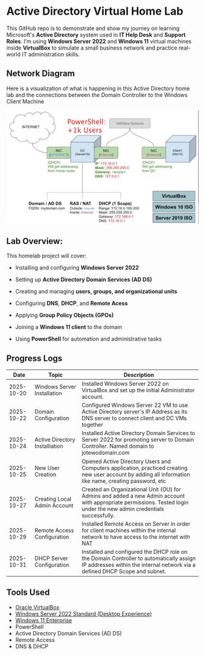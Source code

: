 # Active Directory Virtual Home Lab
This GitHub repo is to demonstrate and show my journey on learning Microsoft's **Active Directory** system used in **IT Help Desk** and **Support Roles**. I’m using **Windows Server 2022** and **Windows 11** virtual machines inside **VirtualBox** to simulate a small business network and practice real-world IT administration skills.


## Network Diagram

Here is a visualization of what is happening in this Active Directory home lab and the connections between the Domain Controller to the Windows Client Machine

![active-directory-diagram](active_directory_diagram.jpg)

## Lab Overview:

This homelab project will cover:
  - Installing and configuring **Windows Server 2022**
  - Setting up **Active Directory Domain Services (AD DS)**
  - Creating and managing **users, groups, and organizational units**

  - Configuring **DNS**, **DHCP**, and **Remote Acess**
  - Applying **Group Policy Objects (GPOs)**
  - Joining a **Windows 11 client** to the domain
  - Using **PowerShell** for automation and administrative tasks

## Progress Logs

| Date | Topic | Description |
|------|--------|-------------|
| 2025-10-20 | Windows Server Installation | Installed Windows Server 2022 on VirtualBox and set up the initial Administrator account. |
| 2025-10-22  | Domain Configuration | Configured Windows Server 22 VM to use Active Directory server's IP Address as its DNS server to connect client and DC VMs together |
| 2025-10-24 | Active Directory Installiation | Installed Active Directory Domain Services to Server 2022 for promoting server to Domain Controller. Named domain to jotewodomain.com |
| 2025-10-25 | New User Creation | Opened Active Directory Users and Computers application, practiced creating new user account by adding all information like name, creating password, etc |
| 2025-10-27 | Creating Local Admin Account | Created an Organizational Unit (OU) for Admins and added a new Admin account with appropriate permissions. Tested login under the new admin credentials successfully. |
| 2025-10-29 | Remote Access Configuration | Installed Remote Access on Server in order for client machines within the internal network to have access to the internet with NAT |
| 2025-10-31 | DHCP Server Configuration | Installed and configured the DHCP role on the Domain Controller to automatically assign IP addresses within the internal network via a defined DHCP Scope and subnet. |

## Tools Used
- [Oracle VirtualBox](https://www.virtualbox.org/wiki/Downloads)
- [Windows Server 2022 Standard (Desktop Experience)](https://go.microsoft.com/fwlink/p/?linkid=2195686&clcid=0x409&culture=en-us&country=us)
- [Windows 11 Enterprise](https://go.microsoft.com/fwlink/p/?linkid=2195682&clcid=0x409&culture=en-us&country=us)
- PowerShell
- Active Directory Domain Services (AD DS)
- Remote Access
- DNS & DHCP
